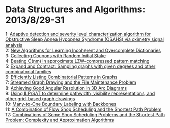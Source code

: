# Data Structures and Algorithms: 2013/8/29-31  
1: [Adaptive detection and severity level characterization algorithm for  Obstructive Sleep Apnea Hypopnea Syndrome (OSAHS) via oximetry signal  analysis](https://doi.org/10.48550/arXiv.1308.6203)  
2: [New Algorithms for Learning Incoherent and Overcomplete Dictionaries](https://doi.org/10.48550/arXiv.1308.6273)  
3: [Collecting Coupons with Random Initial Stake](https://doi.org/10.48550/arXiv.1308.6384)  
4: [Beating O(nm) in approximate LZW-compressed pattern matching](https://doi.org/10.48550/arXiv.1308.6509)  
5: [Expand and Contract: Sampling graphs with given degrees and other  combinatorial families](https://doi.org/10.48550/arXiv.1308.6627)  
6: [Efficiently Listing Combinatorial Patterns in Graphs](https://doi.org/10.48550/arXiv.1308.6635)  
7: [Streamed Graph Drawing and the File Maintenance Problem](https://doi.org/10.48550/arXiv.1308.6711)  
8: [Achieving Good Angular Resolution in 3D Arc Diagrams](https://doi.org/10.48550/arXiv.1308.6730)  
9: [Using ILP/SAT to determine pathwidth, visibility representations, and  other grid-based graph drawings](https://doi.org/10.48550/arXiv.1308.6778)  
10: [Many-to-One Boundary Labeling with Backbones](https://doi.org/10.48550/arXiv.1308.6801)  
11: [A Combination of Flow Shop Scheduling and the Shortest Path Problem](https://doi.org/10.48550/arXiv.1309.0081)  
12: [Combinations of Some Shop Scheduling Problems and the Shortest Path  Problem: Complexity and Approximation Algorithms](https://doi.org/10.48550/arXiv.1309.0082)  